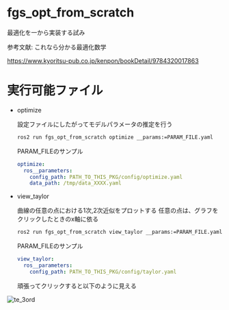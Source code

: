 # fgs_opt_from_scratch

最適化を一から実装する試み

参考文献: これなら分かる最適化数学

<https://www.kyoritsu-pub.co.jp/kenpon/bookDetail/9784320017863>

# 実行可能ファイル

- optimize

  設定ファイルにしたがってモデルパラメータの推定を行う

  ```bash
  ros2 run fgs_opt_from_scratch optimize __params:=PARAM_FILE.yaml
  ```

  PARAM_FILEのサンプル

  ```yaml
  optimize:
    ros__parameters:
      config_path: PATH_TO_THIS_PKG/config/optimize.yaml
      data_path: /tmp/data_XXXX.yaml
  ```

- view_taylor

  曲線の任意の点における1次,2次近似をプロットする
  任意の点は、グラフをクリックしたときのx軸に依る

  ```bash
  ros2 run fgs_opt_from_scratch view_taylor __params:=PARAM_FILE.yaml
  ```

  PARAM_FILEのサンプル

  ```yaml
  view_taylor:
    ros__parameters:
      config_path: PATH_TO_THIS_PKG/config/taylor.yaml
  ```

  頑張ってクリックすると以下のように見える

![te_3ord](https://raw.github.com/wiki/fugashy/fgs_opt/images/taylor_expansion_of_3order_function.gif)
